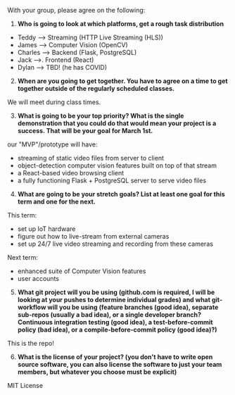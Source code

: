 With your group, please agree on the following:

1. **Who is going to look at which platforms, get a rough task distribution**

- Teddy --> Streaming (HTTP Live Streaming (HLS))
- James --> Computer Vision (OpenCV)
- Charles --> Backend (Flask, PostgreSQL)
- Jack -->. Frontend (React)
- Dylan --> TBD! (he has COVID)

2. **When are you going to get together. You have to agree on a time to get together outside of the regularly scheduled classes.**
   
We will meet during class times.

3. **What is going to be your top priority? What is the single demonstration that you could do that would mean your project is a success. That will be your goal for March 1st.**
    
our "MVP"/prototype will have:
- streaming of static video files from server to client
- object-detection computer vision features built on top of that stream
- a React-based video browsing client
- a fully functioning Flask + PostgreSQL server to serve video files

4. **What are going to be your stretch goals? List at least one goal for this term and one for the next.**

This term:
- set up IoT hardware
- figure out how to live-stream from external cameras
- set up 24/7 live video streaming and recording from these cameras

Next term:
- enhanced suite of Computer Vision features
- user accounts

5. **What git project will you be using (github.com is required, I will be looking at your pushes to determine individual grades) and what git-workflow will you be using (feature branches (good idea), separate sub-repos (usually a bad idea), or a single developer branch? Continuous integration testing (good idea), a test-before-commit policy (bad idea), or a compile-before-commit policy (good idea)?)**
    
This is the repo!

6. **What is the license of your project? (you don't have to write open source software, you can also license the software to just your team members, but whatever you choose must be explicit)**

MIT License


